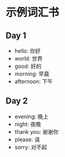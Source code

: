 # 示例词汇书
## Day 1
- hello: 你好
- world: 世界
- good: 好的
- morning: 早晨
- afternoon: 下午

## Day 2  
- evening: 晚上
- night: 夜晚
- thank you: 谢谢你
- please: 请
- sorry: 对不起
